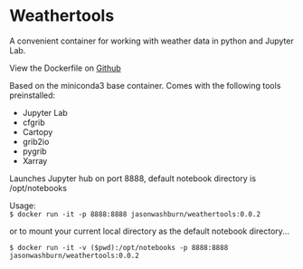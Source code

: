 # Weathertools

A convenient container for working with weather data in python and Jupyter Lab.

View the Dockerfile on [Github](https://hub.docker.com/r/jasonwashburn/weathertools)

Based on the miniconda3 base container. Comes with the following tools preinstalled:
 - Jupyter Lab
 - cfgrib
 - Cartopy 
 - grib2io
 - pygrib
 - Xarray
 
 
 Launches Jupyter hub on port 8888, default notebook directory is /opt/notebooks

Usage:  
`$ docker run -it -p 8888:8888 jasonwashburn/weathertools:0.0.2`

or to mount your current local directory as the default notebook directory...

`$ docker run -it -v ($pwd):/opt/notebooks -p 8888:8888 jasonwashburn/weathertools:0.0.2`
